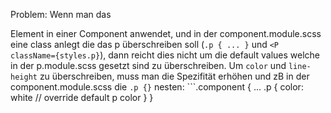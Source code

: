 Problem:
	Wenn man das <P> Element in einer Component anwendet, und in der component.module.scss eine class anlegt die das p überschreiben soll (`.p { ... }` und `<P className={styles.p}`), dann reicht dies nicht um die default values welche in der p.module.scss gesetzt sind zu überschreiben.
	Um `color` und `line-height` zu überschreiben, muss man die Spezifität erhöhen und zB in der component.module.scss die `.p {}` nesten:
	```.component {
	...
		.p {
			color: white // override default p color
		}
	}
```